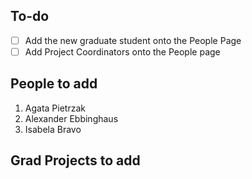 ## To-do
- [ ] Add the new graduate student onto the People Page
- [ ] Add Project Coordinators onto the People page

## People to add
1. Agata Pietrzak
2. Alexander Ebbinghaus
3. Isabela Bravo

## Grad Projects to add
